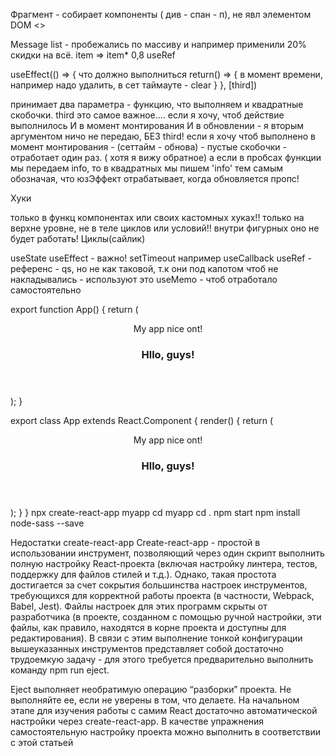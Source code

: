 Фрагмент - собирает компоненты ( див - спан - п), не явл элементом DOM
<>

Message list - пробежались по массиву и например применили 20% скидки на всё.
item => item\* 0,8
useRef

useEffect(() => {
что должно выполниться
return() => {
в момент времени, например надо удалить, в сет таймауте - clear
}
}, [third])

принимает два параметра - функцию, что выполняем и квадратные скобочки.
third это самое важное....
если я хочу, чтоб действие выполнилось И в момент монтирования И в обновлении - я вторым аргументом ничо не передаю, БЕЗ third!
если я хочу чтоб выполнено в момент монтирования - (сеттайм - обнова) - пустые скобочки - отработает один раз. ( хотя я вижу обратное)
а если в пробсах функции мы передаем info, то в квадратных мы пишем 'info' тем самым обозначая, что юзЭффект отрабатывает, когда обновляется пропс!

Хуки

только в функц компонентах или своих кастомных хуках!!
только на верхне уровне, не в теле циклов или условий!!
внутри фигурных оно не будет работать! Циклы(сайлик)

useState
useEffect - важно! setTimeout например
useCallback
useRef - референс - qs, но не как таковой, т.к они под капотом чтоб не накладывались - используют это
useMemo - чтоб отработало самостоятельно

export function App() {
return (

<div className="App">
<header className="App-header">
My app nice ont!
<h3> Hllo, guys!</h3>
</header></div>
);
}

export class App extends React.Component {
render() {
return (

<div className="App">
<header className="App-header">
My app nice ont!
<h3> Hllo, guys!</h3>
</header></div>
);
}
}
npx create-react-app myapp
cd myapp   cd .
npm start
npm install node-sass --save

Недостатки create-react-app
Create-react-app - простой в использовании инструмент, позволяющий через один
скрипт выполнить полную настройку React-проекта (включая настройку линтера,
тестов, поддержку для файлов стилей и т.д.). Однако, такая простота достигается за
счет сокрытия большинства настроек инструментов, требующихся для корректной
работы проекта (в частности, Webpack, Babel, Jest). Файлы настроек для этих
программ скрыты от разработчика (в проекте, созданном с помощью ручной
настройки, эти файлы, как правило, находятся в корне проекта и доступны для
редактирования).
В связи с этим выполнение тонкой конфигурации вышеуказанных инструментов
представляет собой достаточно трудоемкую задачу - для этого требуется
предварительно выполнить команду npm run eject.

Eject выполняет необратимую операцию “разборки” проекта. Не выполняйте ее,
если не уверены в том, что делаете. На начальном этапе для изучения работы с
самим React достаточно автоматической настройки через create-react-app.
В качестве упражнения самостоятельную настройку проекта можно выполнить в
соответствии с этой статьей
